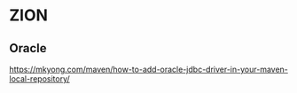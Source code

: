 # ZION

## Oracle

https://mkyong.com/maven/how-to-add-oracle-jdbc-driver-in-your-maven-local-repository/